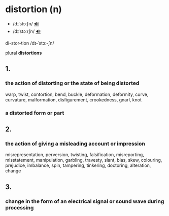# distortion (n)

- /dɪˈstɔːʃn/ [🔊](https://www.oxfordlearnersdictionaries.com/media/english/uk_pron/d/dis/disto/distortion__gb_2.mp3)
- /dɪˈstɔːrʃn/ [🔊](https://www.oxfordlearnersdictionaries.com/media/english/us_pron/d/dis/disto/distortion__us_1.mp3)

di-stor-tion /dɪ-ˈstɔː-ʃn/

plural **distortions**

## 1.

### the action of distorting or the state of being distorted

warp, twist, contortion, bend, buckle, deformation, deformity, curve, curvature, malformation, disfigurement, crookedness, gnarl, knot

### a distorted form or part

## 2.

### the action of giving a misleading account or impression

misrepresentation, perversion, twisting, falsification, misreporting, misstatement, manipulation, garbling, travesty, slant, bias, skew, colouring, prejudice, imbalance, spin, tampering, tinkering, doctoring, alteration, change

## 3.

### change in the form of an electrical signal or sound wave during processing 